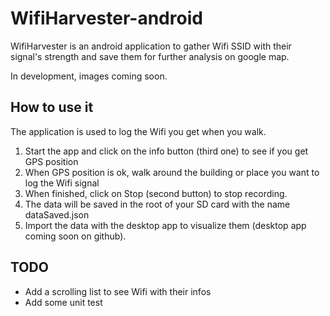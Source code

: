 # WifiHarvester-android
WifiHarvester is an android application to gather Wifi SSID with their signal's strength and save them for further analysis on google map.

In development, images coming soon.

## How to use it
The application is used to log the Wifi you get when you walk.
1. Start the app and click on the info button (third one) to see if you get GPS position
2. When GPS position is ok, walk around the building or place you want to log the Wifi signal
3. When finished, click on Stop (second button) to stop recording.
4. The data will be saved in the root of your SD card with the name dataSaved.json
5. Import the data with the desktop app to visualize them (desktop app coming soon on github).

## TODO
- Add a scrolling list to see Wifi with their infos
- Add some unit test